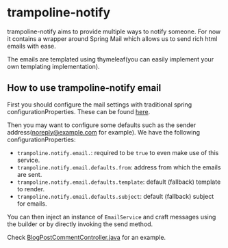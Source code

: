 # trampoline-notify

trampoline-notify aims to provide multiple ways to notify someone.
For now it contains a wrapper around Spring Mail which allows us to send rich html emails with ease.

The emails are templated using thymeleaf(you can easily implement your own templating implementation).

## How to use trampoline-notify email

First you should configure the mail settings with traditional spring configurationProperties.
These can be found [here](../docs/application-prod-example.configurationProperties).

Then you may want to configure some defaults such as the sender address(noreply@example.com for example).
We have the following configurationProperties:

- `trampoline.notify.email.`: required to be `true` to even make use of this service.
- `trampoline.notify.email.defaults.from`: address from which the emails are sent.
- `trampoline.notify.email.defaults.template`: default (fallback) template to render.
- `trampoline.notify.email.defaults.subject`: default (fallback) subject for emails. 

You can then inject an instance of `EmailService` and craft messages using the builder or by directly invoking the send method.

Check [BlogPostCommentController.java](../example-app/src/main/java/com/lucadev/example/trampoline/web/controller/BlogPostCommentController.java) for an example.